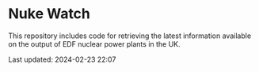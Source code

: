 # Nuke Watch

This repository includes code for retrieving the latest information available on the output of EDF nuclear power plants in the UK.

Last updated: 2024-02-23 22:07